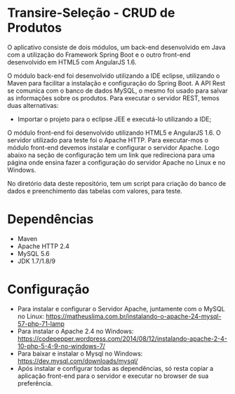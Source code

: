 Transire-Seleção - CRUD de Produtos
========================

O aplicativo consiste de dois módulos, um back-end desenvolvido em Java com a utilização do Framework Spring Boot e o outro front-end desenvolvido em HTML5 com AngularJS 1.6.

O módulo back-end foi desenvolvido utilizando a IDE eclipse, utilizando o Maven para facilitar a instalação e configuração do Spring Boot. A API Rest se comunica com o banco de dados MySQL, o mesmo foi usado para salvar as informações sobre os produtos. Para executar o servidor REST, temos duas alternativas:
* Importar o projeto para o eclipse JEE e executá-lo utilizando a IDE;


O módulo front-end foi desenvolvido utilizando HTML5 e AngularJS 1.6. O servidor utilizado para teste foi o Apache HTTP. Para executar-mos o módulo front-end devemos instalar e configurar o servidor Apache. Logo abaixo na seção de configuração tem um link que redireciona para uma página onde ensina fazer a configuração do servidor Apache no Linux e no Windows.

No diretório data deste repositório, tem um script para criação do banco de dados e preenchimento das tabelas com valores, para teste.

Dependências
=======
* Maven
* Apache HTTP 2.4
* MySQL 5.6
* JDK 1.7/1.8/9

Configuração
=======
* Para instalar e configurar o Servidor Apache, juntamente com o MySQL no Linux: https://matheuslima.com.br/instalando-o-apache-24-mysql-57-php-71-lamp
* Para instalar o Apache 2.4 no Windows: https://codepepper.wordpress.com/2014/08/12/instalando-apache-2-4-10-php-5-4-9-no-windows-7/
* Para baixar e instalar o Mysql no Windows: https://dev.mysql.com/downloads/mysql/
* Após instalar e configurar todas as dependências, só resta copiar a aplicação front-end para o servidor e executar no browser de sua preferência.
